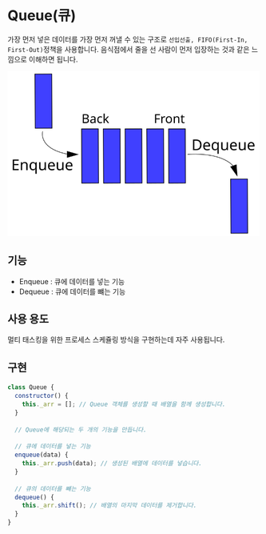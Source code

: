 # Queue(큐)

가장 먼저 넣은 데이터를 가장 먼저 꺼낼 수 있는 구조로 `선입선출, FIFO(First-In, First-Out)`정책을 사용합니다. 음식점에서 줄을 선 사람이 먼저 입장하는 것과 같은 느낌으로 이해하면 됩니다.

![queue](../assets/images/queue.svg)

## 기능

- Enqueue : 큐에 데이터를 넣는 기능
- Dequeue : 큐에 데이터를 뺴는 기능

## 사용 용도

멀티 태스킹을 위한 프로세스 스케쥴링 방식을 구현하는데 자주 사용됩니다.

## 구현

```js
class Queue {
  constructor() {
    this._arr = []; // Queue 객체를 생성할 때 배열을 함께 생성합니다.
  }

  // Queue에 해당되는 두 개의 기능을 만듭니다.

  // 큐에 데이터를 넣는 기능
  enqueue(data) {
    this._arr.push(data); // 생성된 배열에 데이터를 넣습니다.
  }

  // 큐의 데이터를 뺴는 기능
  dequeue() {
    this._arr.shift(); // 배열의 마지막 데이터를 제거합니다.
  }
}
```
